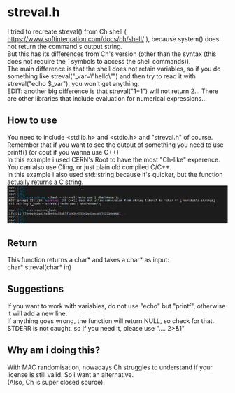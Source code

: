 # streval.h
I tried to recreate streval() from Ch shell ( https://www.softintegration.com/docs/ch/shell/ ), because system() does not return the command's output string.<br/>
But this has its differences from Ch's version (other than the syntax (this does not require the \` symbols to access the shell commands)).<br/>
The main difference is that the shell does not retain variables, so if you do something like streval("_var=\\"hello\\"") and then try to read it with streval("echo $_var"), you won't get anything.<br/>
EDIT: another big difference is that streval("1+1") will not return 2... There are other libraries that include evaluation for numerical expressions... 

## How to use
You need to include <stdlib.h> and <stdio.h> and "streval.h" of course.<br/>
Remember that if you want to see the output of something you need to use printf() (or cout if you wanna use C++)<br/>
In this example i used CERN's Root to have the most "Ch-like" experence. You can also use Cling, or just plain old compiled C/C++.<br/>
In this example i also used std::string because it's quicker, but the function actually returns a C string.
![example](examples/root.png)

## Return
This function returns a char* and takes a char* as input:<br/>
char* streval(char* in)

## Suggestions
If you want to work with variables, do not use "echo" but "printf", otherwise it will add a new line.<br/>
If anything goes wrong, the function will return NULL, so check for that.<br/>
STDERR is not caught, so if you need it, please use ".... 2>&1"

## Why am i doing this?
With MAC randomisation, nowadays Ch struggles to understand if your license is still valid. So i want an alternative.<br/>
(Also, Ch is super closed source).
